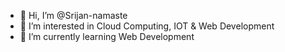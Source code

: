 - 👋 Hi, I’m @Srijan-namaste
- 👀 I’m interested in Cloud Computing, IOT & Web Development
- 🌱 I’m currently learning Web Development 

<!---
Srijan-namaste/Srijan-namaste is a ✨ special ✨ repository because its `README.md` (this file) appears on your GitHub profile.
You can click the Preview link to take a look at your changes.
--->
